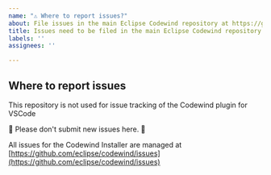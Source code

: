 ```yaml
---
name: "⚠️ Where to report issues?"
about: File issues in the main Eclipse Codewind repository at https://github.com/eclipse/codewind/issues
title: Issues need to be filed in the main Eclipse Codewind repository
labels: ''
assignees: ''

---
```


## Where to report issues

This repository is not used for issue tracking of the Codewind plugin for VSCode

🚨 Please don't submit new issues here. 🚨

All issues for the Codewind Installer are managed at [https://github.com/eclipse/codewind/issues](https://github.com/eclipse/codewind/issues)
